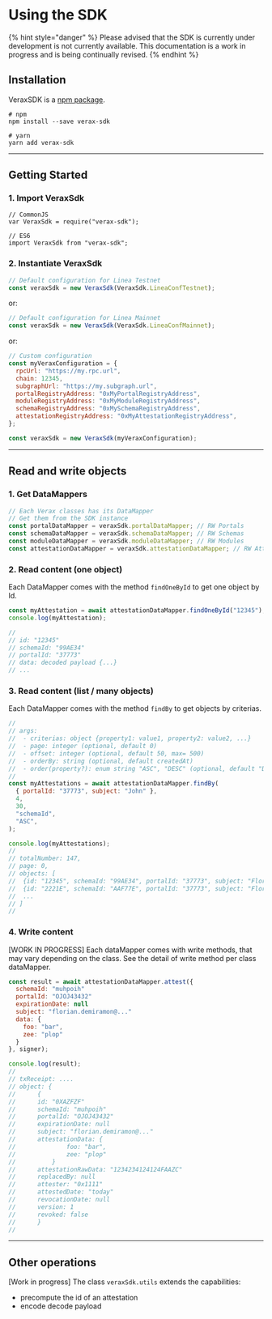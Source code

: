 # Using the SDK

{% hint style="danger" %}
Please advised that the SDK is currently under development is not currently available.  This documentation is a work in progress and is being continually revised.
{% endhint %}

## Installation

VeraxSDK is a [npm package](https://www.npmjs.com/package/verax-sdk/).

```
# npm
npm install --save verax-sdk
```

```
# yarn
yarn add verax-sdk
```

***

## Getting Started <a href="#user-content-getting-started" id="user-content-getting-started"></a>

### 1. Import VeraxSdk <a href="#user-content-1-import-veraxsdk" id="user-content-1-import-veraxsdk"></a>

```
// CommonJS
var VeraxSdk = require("verax-sdk");
```

```
// ES6
import VeraxSdk from "verax-sdk";
```

### 2. Instantiate VeraxSdk <a href="#user-content-2-instantiate-veraxsdk" id="user-content-2-instantiate-veraxsdk"></a>

```javascript
// Default configuration for Linea Testnet
const veraxSdk = new VeraxSdk(VeraxSdk.LineaConfTestnet);
```

or:

```javascript
// Default configuration for Linea Mainnet
const veraxSdk = new VeraxSdk(VeraxSdk.LineaConfMainnet);
```

or:

```javascript
// Custom configuration
const myVeraxConfiguration = {
  rpcUrl: "https://my.rpc.url",
  chain: 12345,
  subgraphUrl: "https://my.subgraph.url",
  portalRegistryAddress: "0xMyPortalRegistryAddress",
  moduleRegistryAddress: "0xMyModuleRegistryAddress",
  schemaRegistryAddress: "0xMySchemaRegistryAddress",
  attestationRegistryAddress: "0xMyAttestationRegistryAddress",
};

const veraxSdk = new VeraxSdk(myVeraxConfiguration);
```

***

## Read and write objects <a href="#user-content-read-and-write-objects" id="user-content-read-and-write-objects"></a>

### 1. Get DataMappers <a href="#user-content-1-get-datamappers" id="user-content-1-get-datamappers"></a>

```javascript
// Each Verax classes has its DataMapper
// Get them from the SDK instance
const portalDataMapper = veraxSdk.portalDataMapper; // RW Portals
const schemaDataMapper = veraxSdk.schemaDataMapper; // RW Schemas
const moduleDataMapper = veraxSdk.moduleDataMapper; // RW Modules
const attestationDataMapper = veraxSdk.attestationDataMapper; // RW Attestations
```

### 2. Read content (one object) <a href="#user-content-2-read-content-one-object" id="user-content-2-read-content-one-object"></a>

Each DataMapper comes with the method `findOneById` to get one object by Id.

```javascript
const myAttestation = await attestationDataMapper.findOneById("12345");
console.log(myAttestation);

//
// id: "12345"
// schemaId: "99AE34"
// portalId: "37773"
// data: decoded payload {...}
// ...
```

### 3. Read content (list / many objects) <a href="#user-content-3-read-content-list--many-objects" id="user-content-3-read-content-list--many-objects"></a>

Each DataMapper comes with the method `findBy` to get objects by criterias.

```javascript
//
// args:
// 	- criterias: object {property1: value1, property2: value2, ...}
// 	- page: integer (optional, default 0)
// 	- offset: integer (optional, default 50, max= 500)
// 	- orderBy: string (optional, default createdAt)
// 	- order(property?): enum string "ASC", "DESC" (optional, default "DESC")
//
const myAttestations = await attestationDataMapper.findBy(
  { portalId: "37773", subject: "John" },
  4,
  30,
  "schemaId",
  "ASC",
);

console.log(myAttestations);
//
// totalNumber: 147,
// page: 0,
// objects: [
// 	{id: "12345", schemaId: "99AE34", portalId: "37773", subject: "Florian", ...},
// 	{id: "2221E", schemaId: "AAF77E", portalId: "37773", subject: "Florian", ...},
// 	...
// ]
//
```

### 4. Write content <a href="#user-content-4-write-content" id="user-content-4-write-content"></a>

\[WORK IN PROGRESS] Each dataMapper comes with write methods, that may vary depending on the class. See the detail of write method per class dataMapper.

```javascript
const result = await attestationDataMapper.attest({
  schemaId: "muhpoih"
  portalId: "OJOJ43432"
  expirationDate: null
  subject: "florian.demiramon@..."
  data: {
    foo: "bar",
    zee: "plop"
  }
}, signer);

console.log(result);
//
// txReceipt: ....
// object: {
//		{
//		id: "0XAZFZF"
//		schemaId: "muhpoih"
//		portalId: "OJOJ43432"
//		expirationDate: null
//		subject: "florian.demiramon@..."
//		attestationData: {
//				foo: "bar",
//				zee: "plop"
//			}
//		attestationRawData: "1234234124124FAAZC"
//		replacedBy: null
//		attester: "0x1111"
//		attestedDate: "today"
//		revocationDate: null
//		version: 1
//		revoked: false
//		}
//
```

***

## Other operations <a href="#user-content-other-operations" id="user-content-other-operations"></a>

\[Work in progress] The class `veraxSdk.utils` extends the capabilities:

* precompute the id of an attestation
* encode decode payload
